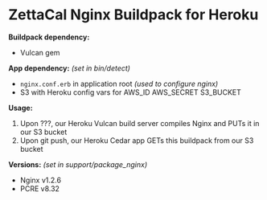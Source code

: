 # ZettaCal Nginx Buildpack for Heroku

**Buildpack dependency:**
  * Vulcan gem

**App dependency:** _(set in bin/detect)_
  * `nginx.conf.erb` in application root _(used to configure nginx)_
  * S3 with Heroku config vars for AWS_ID AWS_SECRET S3_BUCKET

**Usage:**

  1. Upon ???, our Heroku Vulcan build server compiles Nginx and PUTs it in our S3 bucket
  1. Upon git push, our Heroku Cedar app GETs this buildpack from our S3 bucket

**Versions:** _(set in support/package_nginx)_
  * Nginx v1.2.6
  * PCRE v8.32
